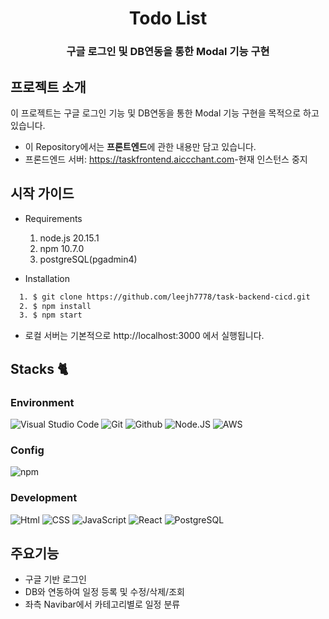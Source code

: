 <h1 align="center">Todo List</h1><h3 align="center">구글 로그인 및 DB연동을 통한 Modal 기능 구현</h3>

## 프로젝트 소개

이 프로젝트는 구글 로그인 기능 및 DB연동을 통한 Modal 기능 구현을 목적으로 하고 있습니다.

- 이 Repository에서는 **프론트엔드**에 관한 내용만 담고 있습니다.
- 프론드엔드 서버: <https://taskfrontend.aiccchant.com>-현재 인스턴스 중지

## 시작 가이드

- Requirements
  1. node.js 20.15.1
  2. npm 10.7.0
  3. postgreSQL(pgadmin4)

- Installation
```  bash
  1. $ git clone https://github.com/leejh7778/task-backend-cicd.git
  2. $ npm install
  3. $ npm start
```

- 로컬 서버는 기본적으로 http://localhost:3000 에서 실행됩니다.

## Stacks 🐈


### Environment
![Visual Studio Code](https://img.shields.io/badge/Visual%20Studio%20Code-007ACC?style=for-the-badge&logo=Visual%20Studio%20Code&logoColor=white)
![Git](https://img.shields.io/badge/Git-F05032?style=for-the-badge&logo=Git&logoColor=white)
![Github](https://img.shields.io/badge/GitHub-181717?style=for-the-badge&logo=GitHub&logoColor=white)
![Node.JS](https://img.shields.io/badge/node.js-339933?style=for-the-badge&logo=Node.js&logoColor=white")
![AWS](https://img.shields.io/badge/amazonaws-232F3E?style=for-the-badge&logo=amazonaws&logoColor=white")

### Config
![npm](https://img.shields.io/badge/npm-CB3837?style=for-the-badge&logo=npm&logoColor=white)

### Development
![Html](https://img.shields.io/badge/html5-E34F26?style=for-the-badge&logo=html5&logoColor=white)
![CSS](https://img.shields.io/badge/css-1572B6?style=for-the-badge&logo=css3&logoColor=white")
![JavaScript](https://img.shields.io/badge/JavaScript-F7DF1E?style=for-the-badge&logo=Javascript&logoColor=white)
![React](https://img.shields.io/badge/React-20232A?style=for-the-badge&logo=react&logoColor=61DAFB)
![PostgreSQL](https://img.shields.io/badge/postgresql-4169e1?style=for-the-badge&logo=postgresql&logoColor=white)

## 주요기능

- 구글 기반 로그인
- DB와 연동하여 일정 등록 및 수정/삭제/조회
- 좌측 Navibar에서 카테고리별로 일정 분류
